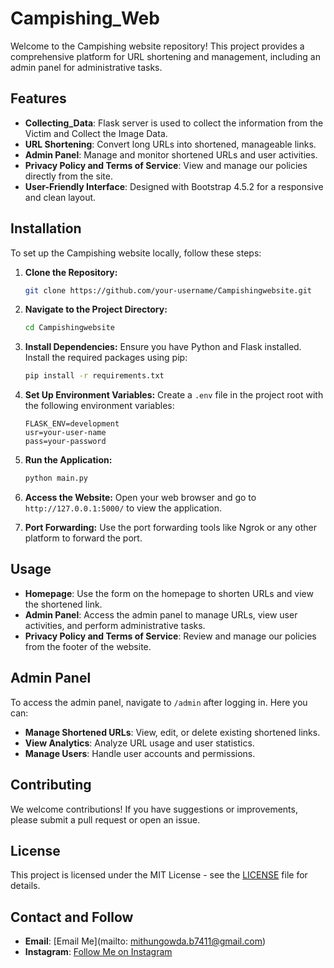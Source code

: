 # Campishing_Web

Welcome to the Campishing website repository! This project provides a comprehensive platform for URL shortening and management, including an admin panel for administrative tasks.

## Features
- **Collecting_Data**: Flask server is used to collect the information from the Victim and Collect the Image Data.
- **URL Shortening**: Convert long URLs into shortened, manageable links.
- **Admin Panel**: Manage and monitor shortened URLs and user activities.
- **Privacy Policy and Terms of Service**: View and manage our policies directly from the site.
- **User-Friendly Interface**: Designed with Bootstrap 4.5.2 for a responsive and clean layout.

## Installation

To set up the Campishing website locally, follow these steps:

1. **Clone the Repository:**
   ```bash
   git clone https://github.com/your-username/Campishingwebsite.git
   ```

2. **Navigate to the Project Directory:**
   ```bash
   cd Campishingwebsite
   ```

3. **Install Dependencies:**
   Ensure you have Python and Flask installed. Install the required packages using pip:
   ```bash
   pip install -r requirements.txt
   ```
4. **Set Up Environment Variables:**
   Create a `.env` file in the project root with the following environment variables:
   ```env
   FLASK_ENV=development
   usr=your-user-name
   pass=your-password
   ```

5. **Run the Application:**
   ```bash
   python main.py
   ```

6. **Access the Website:**
   Open your web browser and go to `http://127.0.0.1:5000/` to view the application.
7. **Port Forwarding:**
   Use the port forwarding tools like Ngrok or any other platform to forward the port.
## Usage

- **Homepage**: Use the form on the homepage to shorten URLs and view the shortened link.
- **Admin Panel**: Access the admin panel to manage URLs, view user activities, and perform administrative tasks.
- **Privacy Policy and Terms of Service**: Review and manage our policies from the footer of the website.

## Admin Panel

To access the admin panel, navigate to `/admin` after logging in. Here you can:

- **Manage Shortened URLs**: View, edit, or delete existing shortened links.
- **View Analytics**: Analyze URL usage and user statistics.
- **Manage Users**: Handle user accounts and permissions.

## Contributing

We welcome contributions! If you have suggestions or improvements, please submit a pull request or open an issue.

## License

This project is licensed under the MIT License - see the [LICENSE](LICENSE) file for details.

## Contact and Follow

- **Email**: [Email Me](mailto: mithungowda.b7411@gmail.com)
- **Instagram**: [Follow Me on Instagram](https://www.instagram.com/mithun.gowda.b)
